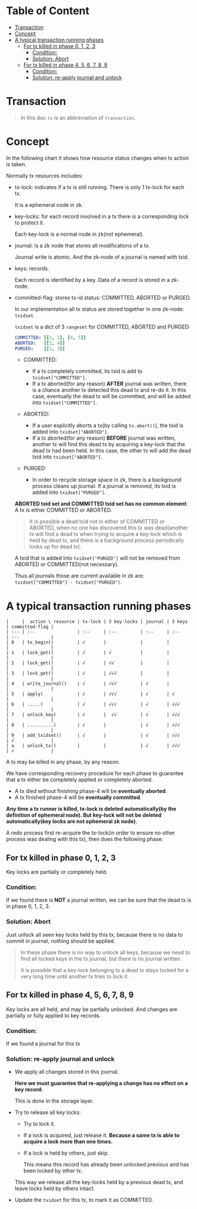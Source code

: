 <!-- START doctoc generated TOC please keep comment here to allow auto update -->
<!-- DON'T EDIT THIS SECTION, INSTEAD RE-RUN doctoc TO UPDATE -->
#   Table of Content

- [Transaction](#transaction)
- [Concept](#concept)
- [A typical transaction running phases](#a-typical-transaction-running-phases)
  - [For tx killed in phase 0, 1, 2, 3](#for-tx-killed-in-phase-0-1-2-3)
    - [Condition:](#condition)
    - [Solution: Abort](#solution-abort)
  - [For tx killed in phase 4, 5, 6, 7, 8, 9](#for-tx-killed-in-phase-4-5-6-7-8-9)
    - [Condition:](#condition-1)
    - [Solution: re-apply journal and unlock](#solution-re-apply-journal-and-unlock)

<!-- END doctoc generated TOC please keep comment here to allow auto update -->

# Transaction

> In this doc `tx` is an abbreviation of `transaction`.


# Concept


In the following chart it shows how resource status changes when tx action is
taken.

Normally tx resources includes:

-   tx-lock: indicates if a tx is still running. There is only 1 tx-lock for
    each tx.

    It is a ephemeral node in zk.

-   key-locks: for each record involved in a tx there is a corresponding lock 
    to protect it.

    Each key-lock is a normal node in zk(not ephemeral).

-   journal: is a zk node that stores all modifications of a tx.

    Journal write is atomic.
    And the zk-node of a journal is named with txid.

-   keys: records.

    Each record is identified by a key.
    Data of a record is stored in a zk-node.

-   committed-flag: stores tx-id status: COMMITTED, ABORTED or
    PURGED.

    In our implementation all tx status are stored together in one zk-node:
    `txidset`.

    `txidset` is a dict of 3 `rangeset` for COMMITTED, ABORTED and PURGED:

    ```yaml
    COMMITTED: [[1, 2], [4, 5]]
    ABORTED:   [[2, 4]]
    PURGED:    [[1, 3]]
    ```

    -   COMMITTED:
        -   If a tx completely committed, its txid is add to `txidset["COMMITTED"]`.
        -   If a tx aborted(for any reason) **AFTER** journal was written, there is a
            chance another tx detected this dead tx and re-do it.
            In this case, eventually the dead tx will be committed, and will be
            added into `txidset["COMMITTED"]`.

    -   ABORTED:
        -   If a user explicitly aborts a tx(by calling `tx.abort()`), the txid
            is added into `txidset["ABORTED"]`.
        -   If a tx aborted(for any reason) **BEFORE** journal was written,
            another tx will find this dead tx by acquiring a key-lock that the
            dead tx had been held.
            In this case, the other tx will add the dead txid into `txidset["ABORTED"]`.

    -   PURGED:
        -   In order to recycle storage space in zk, there is a background
            process cleans up journal. If a journal is removed, its txid is
            added into `txidset["PURGED"]`.

    **ABORTED txid set and COMMITTED txid set has no common element**:
    A tx is either COMMITTED or ABORTED.

    > It is possible a dead txid not in either of COMMITTED or ABORTED, when no
    > one has discovered this tx was dead(another tx will find a dead tx when
    > trying to acquire a key-lock which is held by dead tx, and there is a
    > background process periodically looks up for dead tx).

    A txid that is added into `txidset["PURGED"]` will not be removed from
    ABORTED or COMMITTED(not necessary).

    Thus all journals those are current available in zk are:
    `txidset["COMMITTED"] - txidset["PURGED"]`.


# A typical transaction running phases

```
|     |  action \ resource | tx-lock | 3 key-locks | journal | 3 keys | committed-flag |
| :-- | :--                | :--     | :--         | :--     | :--    | :--            |
| 0   | tx_begin()         | √       |             |         |        |                |
| 1   | lock_get()         | √       | √           |         |        |                |
| 2   | lock_get()         | √       | √√          |         |        |                |
| 3   | lock_get()         | √       | √√√         |         |        |                |
| 4   | write_journal()    | √       | √√√         | √       |        |                |
| 5   | apply(             | √       | √√√         | √       | √      |                |
| 6   | .....)             | √       | √√√         | √       | √√√    |                |
| 7   | unlock_key(        | √       |  √√         | √       | √√√    |                |
| 8   | ..........)        | √       |             | √       | √√√    |                |
| 9   | add_txidset()      | √       |             | √       | √√√    | √              |
| a   | unlock_tx()        |         |             | √       | √√√    | √              |
```

A tx may be killed in any phase, by any reason.

We have corresponding recovery procedure for each phase to guarantee that a tx
either be completely applied or completely aborted.

-   A tx died without finishing phase-4 will be **eventually aborted**.
-   A tx finished phase-4 will be **eventually committed**.

**Any time a tx runner is killed, tx-lock is deleted automatically(by the
definition of ephemeral node). But key-lock will not be deleted
automatically(key locks are not ephemeral zk node)**.

A redo process first re-acquire the tx-lock(in order to ensure no other process
was dealing with this tx), then does the following phase:

## For tx killed in phase 0, 1, 2, 3

Key locks are partially or completely held.

### Condition:

If we found there is **NOT** a journal written, we can be sure that the dead tx
is in phase 0, 1, 2, 3.


### Solution: Abort

Just unlock all seen key locks held by this tx,
because there is no data to commit in journal,
nothing should be applied.

> In these phase there is no way to unlock all keys, because we need to find all
> locked keys in the tx journal, but there is no journal written.
>
> It is possible that a key-lock belonging to a dead tx stays locked for a very
> long time until another tx tries to lock it.

## For tx killed in phase 4, 5, 6, 7, 8, 9

Key locks are all held, and may be partially unlocked.
And changes are partially or fully applied to key records.


### Condition:

If we found a journal for this tx


### Solution: re-apply journal and unlock

-   We apply all changes stored in this journal.

    **Here we must guarantee that re-applying a change has no effect
    on a key record**.

    This is done in the storage layer.

-   Try to release all key locks:

    -   Try to lock it.

    -   If a lock is acquired, just release it.
        **Because a same tx is able to acquire a lock more than one times.**

    -   If a lock is held by others, just skip.

        This means this record has already been unlocked previous and has been locked by other tx.

    This way we release all the key-locks held by a previous dead tx, and leave
    locks held by others intact.

-   Update the `txidset` for this tx, to mark it as COMMITTED.
